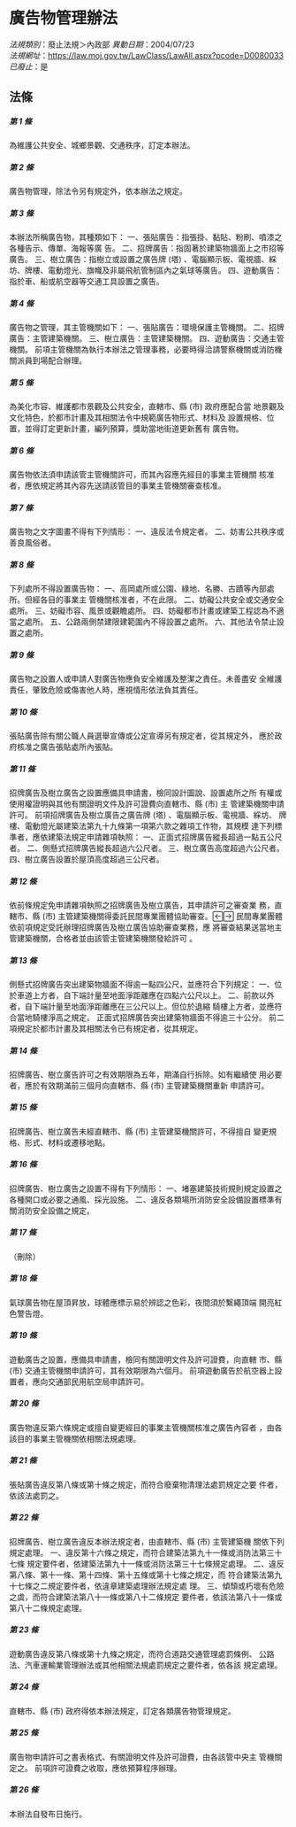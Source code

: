 # 廣告物管理辦法

*法規類別*：廢止法規＞內政部
*異動日期*：2004/07/23  
*法規網址*：https://law.moj.gov.tw/LawClass/LawAll.aspx?pcode=D0080033
*已廢止*：是


## 法條
##### 第 1 條
為維護公共安全、城鄉景觀、交通秩序，訂定本辦法。

##### 第 2 條
廣告物管理，除法令另有規定外，依本辦法之規定。

##### 第 3 條
本辦法所稱廣告物，其種類如下：
一、張貼廣告：指張掛、黏貼、粉刷、噴漆之各種告示、傳單、海報等廣
    告。
二、招牌廣告：指固著於建築物牆面上之市招等廣告。
三、樹立廣告：指樹立或設置之廣告牌 (塔) 、電腦顯示板、電視牆、綵
    坊、牌樓、電動燈光、旗幟及非屬飛航管制區內之氣球等廣告。
四、遊動廣告：指於車、船或航空器等交通工具設置之廣告。


##### 第 4 條
廣告物之管理，其主管機關如下：
一、張貼廣告：環境保護主管機關。
二、招牌廣告：主管建築機關。
三、樹立廣告：主管建築機關。
四、遊動廣告：交通主管機關。
前項主管機關為執行本辦法之管理事務，必要時得洽請警察機關或消防機
關派員到場配合辦理。


##### 第 5 條
為美化市容、維護都市景觀及公共安全，直轄市、縣 (市) 政府應配合當
地景觀及文化特色，於都市計畫及其相關法令中規範廣告物形式、材料及
設置規格、位置，並得訂定更新計畫，編列預算，獎助當地街道更新舊有
廣告物。

##### 第 6 條
廣告物依法須申請該管主管機關許可，而其內容應先經目的事業主管機關
核准者，應依規定將其內容先送請該管目的事業主管機關審查核准。

##### 第 7 條
廣告物之文字圖畫不得有下列情形：
一、違反法令規定者。
二、妨害公共秩序或善良風俗者。


##### 第 8 條
下列處所不得設置廣告物：
一、高岡處所或公園、綠地、名勝、古蹟等內部處所。但經各目的事業主
    管機關核准者，不在此限。
二、妨礙公共安全或交通安全處所。
三、妨礙市容、風景或觀瞻處所。
四、妨礙都市計畫或建築工程認為不適當之處所。
五、公路兩側禁建限建範圍內不得設置之處所。
六、其他法令禁止設置之處所。


##### 第 9 條
廣告物之設置人或申請人對廣告物應負安全維護及整潔之責任。未善盡安
全維護責任，肇致危險或傷害他人時，應視情形依法負其責任。

##### 第 10 條
張貼廣告除有關公職人員選舉宣傳或公定宣導另有規定者，從其規定外，
應於政府核准之廣告張貼處所內張貼。

##### 第 11 條
招牌廣告及樹立廣告之設置應備具申請書，檢同設計圖說、設置處所之所
有權或使用權證明與其他有關證明文件及許可證費向直轄市、縣 (市) 主
管建築機關申請許可。
前項招牌廣告及樹立廣告之廣告牌 (塔) 、電腦顯示板、電視牆、綵坊、
牌樓、電動燈光屬建築法第九十九條第一項第六款之雜項工作物，其規模
達下列標準者，應依建築法規定申請雜項執照：
一、正面式招牌廣告縱長超過一點五公尺者。
二、側懸式招牌廣告縱長超過六公尺者。
三、樹立廣告高度超過六公尺者。
四、樹立廣告設置於屋頂高度超過三公尺者。


##### 第 12 條
依前條規定免申請雜項執照之招牌廣告及樹立廣告，其申請許可之審查業
務，直轄市、縣 (市) 主管建築機關得委託民間專業團體協助審查。
民間專業團體依前項規定受託辦理招牌廣告及樹立廣告協助審查業務，應
將審查結果送當地主管建築機關，合格者並由該管主管建築機關發給許可
。

##### 第 13 條
側懸式招牌廣告突出建築物牆面不得逾一點四公尺，並應符合下列規定：
一、位於車道上方者，自下端計量至地面淨距離應在四點六公尺以上。
二、前款以外者，自下端計量至地面淨距離應在三公尺以上。但位於退縮
    騎樓上方者，並應符合當地騎樓淨高之規定。
正面式招牌廣告突出建築物牆面不得逾三十公分。
前二項規定於都市計畫及其相關法令已有規定者，從其規定。


##### 第 14 條
招牌廣告、樹立廣告許可之有效期限為五年，期滿自行拆除。如有繼續使
用必要者，應於有效期滿前三個月向直轄市、縣 (市) 主管建築機關重新
申請許可。

##### 第 15 條
招牌廣告、樹立廣告未經直轄市、縣 (市) 主管建築機關許可，不得擅自
變更規格、形式、材料或遷移地點。

##### 第 16 條
招牌廣告、樹立廣告之設置不得有下列情形：
一、堵塞建築技術規則規定設置之各種開口或必要之通風、採光設施。
二、違反各類場所消防安全設備設置標準有關消防安全設備之規定。


##### 第 17 條
（刪除）

##### 第 18 條
氣球廣告物在屋頂昇放，球體應標示易於辨認之色彩，夜間須於繫繩頂端
開亮紅色警告燈。

##### 第 19 條
遊動廣告之設置，應備具申請書，檢同有關證明文件及許可證費，向直轄
市、縣 (市) 交通主管機關申請許可，其有效期限為六個月。
前項遊動廣告於航空器上設置者，應向交通部民用航空局申請許可。

##### 第 20 條
廣告物違反第六條規定或擅自變更經目的事業主管機關核准之廣告內容者
，由各該目的事業主管機關依相關法規處理。

##### 第 21 條
張貼廣告違反第八條或第十條之規定，而符合廢棄物清理法處罰規定之要
件者，依該法處罰之。

##### 第 22 條
招牌廣告、樹立廣告違反本辦法規定者，由直轄市、縣 (市) 主管建築機
關依下列規定處理。
一、違反第十六條之規定，而符合建築法第九十一條或消防法第三十七條
    規定要件者，依建築法第九十一條或消防法第三十七條規定處理。
二、違反第八條、第十一條、第十四條、第十五條或第十七條之規定，而
    符合建築法第九十七條之二規定要件者，依違章建築處理辦法規定處
    理。
三、傾頹或朽壞有危險之虞，而符合建築法第八十一條或第八十二條規定
    要件者，依該法第八十一條或第八十二條規定處理。


##### 第 23 條
遊動廣告違反第八條或第十九條之規定，而符合道路交通管理處罰條例、
公路法、汽車運輸業管理辦法或其他相關法規處罰規定之要件者，依各該
規定處理。

##### 第 24 條
直轄市、縣 (市) 政府得依本辦法規定，訂定各類廣告物管理規定。

##### 第 25 條
廣告物申請許可之書表格式、有關證明文件及許可證費，由各該管中央主
管機關定之。
前項許可證費之收取，應依預算程序辦理。

##### 第 26 條
本辦法自發布日施行。


